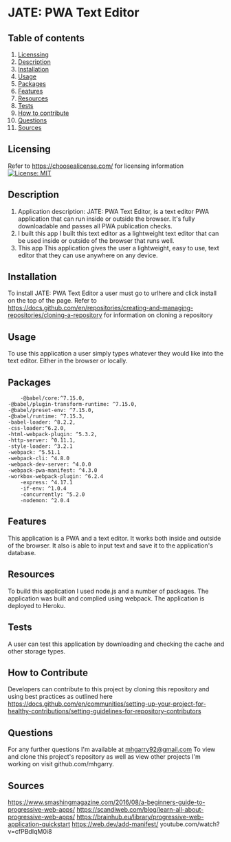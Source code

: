 # JATE: PWA Text Editor

## Table of contents
1. [Licenssing](#licensing)
2. [Description](#description)
3. [Installation](#installation)
4. [Usage](#usage)
5. [Packages](#packages)
6. [Features](#features)
7. [Resources](#resources)
8. [Tests](#tests)
9. [How to contribute](#how-to-contribute)
10. [Questions](#questions)
11. [Sources](#sources)

## Licensing
Refer to <https://choosealicense.com/> for licensing information
[![License: MIT](https://img.shields.io/badge/License-MIT-yellow.svg)](https://opensource.org/licenses/MIT)

## Description

1. Application description: JATE: PWA Text Editor, is a text editor PWA application that can run inside or outside the browser. It's fully downloadable and passes all PWA publication checks.
2. I built this app I built this text editor as a lightweight text editor that can be used inside or outside of the browser that runs well.
3. This app This application gives the user a lightweight, easy to use, text editor that they can use anywhere on any device.

## Installation

To install JATE: PWA Text Editor a user must go to urlhere and click install on the top of the page.
 Refer to https://docs.github.com/en/repositories/creating-and-managing-repositories/cloning-a-repository for information on cloning a repository

## Usage
To use this application a user simply types whatever they would like into the text editor. Either in the browser or locally.

## Packages

		-@babel/core:^7.15.0,
    -@babel/plugin-transform-runtime: ^7.15.0,
    -@babel/preset-env: ^7.15.0,
    -@babel/runtime: ^7.15.3,
    -babel-loader: ^8.2.2,
    -css-loader:^6.2.0,
    -html-webpack-plugin: ^5.3.2,
    -http-server: ^0.11.1,
    -style-loader: ^3.2.1
    -webpack: ^5.51.1
    -webpack-cli: ^4.8.0
    -webpack-dev-server: ^4.0.0
    -webpack-pwa-manifest: ^4.3.0
    -workbox-webpack-plugin: ^6.2.4
		-express: ^4.17.1
		-if-env: ^1.0.4
		-concurrently: ^5.2.0
		-nodemon: ^2.0.4

## Features

This application is a PWA and a text editor. It works both inside and outside of the browser. It also is able to input text and save it to the application's database.

## Resources

To build this application I used node.js and a number of packages. The application was built and complied using webpack. The application is deployed to Heroku.

## Tests

A user can test this application by downloading and checking the cache and other storage types.

## How to Contribute

Developers can contribute to this project by cloning this repository and using best practices as outlined here https://docs.github.com/en/communities/setting-up-your-project-for-healthy-contributions/setting-guidelines-for-repository-contributors

## Questions

For any further questions I'm available at mhgarry92@gmail.com
To view and clone this project's repository as well as view other projects I'm working on visit github.com/mhgarry.


## Sources
https://www.smashingmagazine.com/2016/08/a-beginners-guide-to-progressive-web-apps/
https://scandiweb.com/blog/learn-all-about-progressive-web-apps/
https://brainhub.eu/library/progressive-web-application-quickstart
https://web.dev/add-manifest/
youtube.com/watch?v=cfPBdIqM0i8
